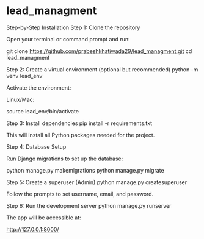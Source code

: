 # lead_managment

Step-by-Step Installation
Step 1: Clone the repository

Open your terminal or command prompt and run:

git clone https://github.com/prabeshkhatiwada29/lead_managment.git
cd lead_managment

Step 2: Create a virtual environment (optional but recommended)
python -m venv lead_env


Activate the environment:

Linux/Mac:

source lead_env/bin/activate

Step 3: Install dependencies
pip install -r requirements.txt


This will install all Python packages needed for the project.

Step 4: Database Setup

Run Django migrations to set up the database:

python manage.py makemigrations
python manage.py migrate

Step 5: Create a superuser (Admin)
python manage.py createsuperuser


Follow the prompts to set username, email, and password.

Step 6: Run the development server
python manage.py runserver


The app will be accessible at:

http://127.0.0.1:8000/
